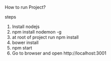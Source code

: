 How to run Project?

steps

1. Install nodejs
2. npm install nodemon -g
3. at root of project run npm install
4. bower install 
5. npm start
6. Go to browser and open http://localhost:3001 
